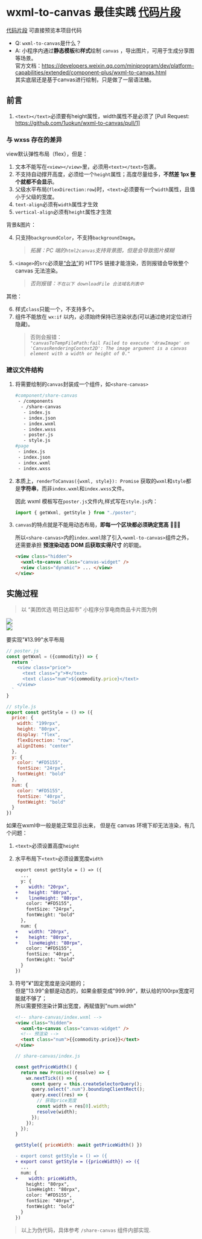 # wxml-to-canvas 最佳实践 [代码片段](https://developers.weixin.qq.com/s/FL8agRmX7GT9)

[代码片段](https://developers.weixin.qq.com/s/FL8agRmX7GT9) 可直接预览本项目代码


 - Q: `wxml-to-canvas`是什么？<br/>
 - A: 小程序内通过**静态模板**和**样式**绘制 `canvas` ，导出图片，可用于生成分享图等场景。<br/>
       官方文档：https://developers.weixin.qq.com/miniprogram/dev/platform-capabilities/extended/component-plus/wxml-to-canvas.html
       <br/>其实底层还是基于canvas进行绘制，只是做了一层语法糖。

## 前言

1. `<text></text>`必须要有height属性，width属性不是必须了 [Pull Request: https://github.com/1uokun/wxml-to-canvas/pull/1]

### 与 wxss 存在的差异

view默认弹性布局（flex），但是：

 1. 文本不能写在`<view></view>`里，必须用`<text></text>`包裹。
 2. 不支持自动撑开高度，必须给一个`height`属性；高度尽量给多，**不然差 1px 整个就都不会显示**。
 3. 父级水平布局(`flexDirection:row`)时，`<text>`必须要有一个`width`属性，且值小于父级的宽度。
 4. `text-align`必须有`width`属性才生效
 5. `vertical-align`必须有`height`属性才生效

背景&图片：

 4. 只支持`backgroundColor`，不支持`backgroundImage`。

    > _拓展：PC 端的`html2canvas`支持背景图，但是会导致图片模糊_

 5. `<image>`的`src`必须是[“合法”](https://developers.weixin.qq.com/miniprogram/dev/framework/ability/network.html)的 HTTPS 链接才能渲染，否则报错会导致整个 canvas 无法渲染。
    > _否则报错：`不在以下 downloadFile 合法域名列表中`_

其他：

 6. 样式`class`只能一个，不支持多个。
 7. 组件不能放在 `wx:if` 以内，必须始终保持已渲染状态(可以通过绝对定位进行隐藏)。
    > 否则会报错：
    > <br/>_`"canvasToTempFilePath:fail Failed to execute 'drawImage' on 'CanvasRenderingContext2D': The image argument is a canvas element with a width or height of 0."`_

### 建议文件结构

 1. 将需要绘制的`canvas`封装成一个组件，如`<share-canvas>`

    ```bash
    #component/share-canvas
     - /components
      - /share-canvas
       - index.js
       - index.json
       - index.wxml
       - index.wxss
       - poster.js
       - style.js
    #page
     - index.js
     - index.json
     - index.wxml
     - index.wxss
    ```

 2. 本质上，`renderToCanvas({wxml, style}): Promise` 获取的`wxml`和`style`都是**字符串**，而非`index.wxml`和`index.wxss`文件。

    因此 wxml 模板写在`poster.js`文件内,样式写在`style.js`内：

    ```js
    import { getWxml, getStyle } from "./poster";
    ```

 3. `canvas`的特点就是不能用动态布局，**即每一个区块都必须确定宽高** 🚩🚩🚩

    所以`<share-canvas>`内的`index.wxml`除了引入`<wxml-to-canvas>`组件之外，
    <br/>还需要承担 **预渲染动态 DOM 后获取实得尺寸** 的职能。

    ```html
    <view class="hidden">
      <wxml-to-canvas class="canvas-widget" />
      <view class="dynamic"> ... </view>
    </view>
    ```

## 实施过程

> 以 “美团优选 明日达超市” 小程序分享电商商品卡片图为例

<img src="preview.jpg" />
<br/>
<img src="img.png" />

要实现"¥13.99"水平布局

```js
// poster.js
const getWxml = ({commodity}) => {
  return `
    <view class="price">
      <text class="y">¥</text>
      <text class="num">${commodity.price}</text>
    </view>
  `
}
```

```js
// style.js
export const getStyle = () => ({
  price: {
    width: "199rpx",
    height: "80rpx",
    display: "flex",
    flexDirection: "row",
    alignItems: "center"
  },
  y: {
    color: "#FD5155",
    fontSize: "24rpx",
    fontWeight: "bold"
  },
  num: {
    color: "#FD5155",
    fontSize: "40rpx",
    fontWeight: "bold"
  }
})
```

如果在wxml中一般是能正常显示出来，
但是在 canvas 环境下却无法渲染，有几个问题：

1. `<text>`必须设置高度`height`
2. 水平布局下`<text>`必须设置宽度`width`
   ```diff
   export const getStyle = () => ({
     ...
     y: {
   +    width: "20rpx",
   +    height: "80rpx",
   +    lineHeight: "80rpx",
       color: "#FD5155",
       fontSize: "24rpx",
       fontWeight: "bold"
     },
     num: {
   +    width: "20rpx",
   +    height: "80rpx",
   +    lineHeight: "80rpx",
       color: "#FD5155",
       fontSize: "40rpx",
       fontWeight: "bold"
     }
   })
   ```

3. 符号"¥"固定宽度是没问题的；
   <br/>但是"13.99"金额是动态的，如果金额变成"999.99"，默认给的100rpx宽度可能就不够了；
   <br/>所以需要预渲染计算出宽度，再赋值到"num.width"

   ```html
   <!-- share-canvas/index.wxml -->
   <view class="hidden">
     <wxml-to-canvas class="canvas-widget" />
     <!-- 预渲染 -->
     <text class="num">{{commodity.price}}</text>
   </view>
   ```

   ```js
   // share-canvas/index.js
   
   const getPriceWidth() {
     return new Promise((resolve) => {
       wx.nextTick(() => {
         const query = this.createSelectorQuery();
         query.select(".num").boundingClientRect();
         query.exec((res) => {
           // 获取price宽度
           const width = res[0].width;
           resolve(width);
         });
       });
     });
   }
   
   getStyle({ priceWidth: await getPriceWidth() })
   ```
   ```diff
   - export const getStyle = () => ({
   + export const getStyle = ({priceWidth}) => ({
     ...
     num: {
   +    width: priceWidth,
       height: "80rpx",
       lineHeight: "80rpx",
       color: "#FD5155",
       fontSize: "40rpx",
       fontWeight: "bold"
     }
   })
   ```

> 以上为伪代码，具体参考 `/share-canvas` 组件内部实现.
